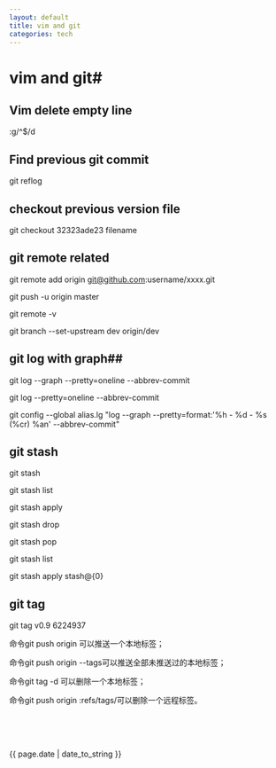 ```yaml
---
layout: default
title: vim and git
categories: tech
---
```

# vim and git#

## Vim delete empty line ##
:g/^$/d

## Find previous git commit ##
git reflog

## checkout previous version file ##
git checkout 32323ade23 filename

## git remote related ##
git remote add origin git@github.com:username/xxxx.git

git push -u origin master

git remote -v

git branch --set-upstream dev origin/dev

## git log with graph##
git log --graph --pretty=oneline --abbrev-commit

git log --pretty=oneline --abbrev-commit

git config --global alias.lg "log --graph --pretty=format:'%h - %d - %s (%cr) %an' --abbrev-commit"
## git stash ##
git stash

git stash list

git stash apply

git stash drop

git stash pop

git stash list

git stash apply stash@\{0\}

## git tag ##
git tag v0.9 6224937

命令git push origin <tagname>可以推送一个本地标签；

命令git push origin --tags可以推送全部未推送过的本地标签；

命令git tag -d <tagname>可以删除一个本地标签；

命令git push origin :refs/tags/<tagname>可以删除一个远程标签。

<br>
<br>
<br>
<p>{{ page.date | date_to_string }}</p>
